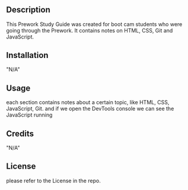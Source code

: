 # <Prework Study Guide Webpage>

## Description

This Prework Study Guide was created for boot cam students who were going through the Prework. It contains notes on HTML, CSS, Git and JavaScript.

## Installation

"N/A"

## Usage

each section contains notes about a certain topic, like HTML, CSS, JavaScript, Git. and if we open the DevTools console we can see the JavaScript running

## Credits

"N/A"

## License

please refer to the License in the repo.
